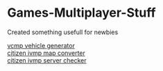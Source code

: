 # Games-Multiplayer-Stuff
Created something usefull for newbies
<br>

<a href="https://gta-mrk.000webhostapp.com/vcmp_vehicle_generator/">vcmp vehicle generator</a><br>
<a href="https://citizeniv.net/convert/">citizen ivmp map converter</a><br>
<a href="https://citizeniv.net/server_checker/">citizen ivmp server checker</a>
